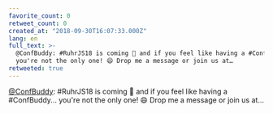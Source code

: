 ```yaml
---
favorite_count: 0
retweet_count: 0
created_at: "2018-09-30T16:07:33.000Z"
lang: en
full_text: >-
  @ConfBuddy: #RuhrJS18 is coming 🎉 and if you feel like having a #ConfBuddy...
  you're not the only one! 😄 Drop me a message or join us at…
retweeted: true
---
```


[@ConfBuddy](https://twitter.com/ConfBuddy): #RuhrJS18 is coming 🎉 and if you
feel like having a #ConfBuddy... you're not the only one! 😄 Drop me a message
or join us at…
